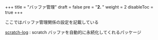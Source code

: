 +++
title = "バッファ管理"
draft = false
pre = "<b>2. </b>"
weight = 2
disableToc = true
+++

ここではバッファ管理関係の設定を記載している

[scratch-log](buffer-management/.org)
: scratch バッファを自動的に永続化してくれるパッケージ
